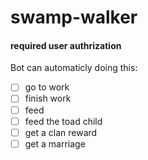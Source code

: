 # swamp-walker
#### required user authrization

Bot can automaticly doing this:
- [ ] go to work
- [ ] finish work
- [ ] feed
- [ ] feed the toad child
- [ ] get a clan reward
- [ ] get a marriage
